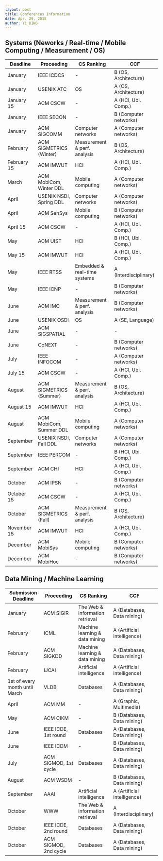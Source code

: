 ```yaml
---
layout: post
title: Conferences Information
date: Apr. 29, 2018
author: Yi DING
---
```




## Systems (Neworks / Real-time / Mobile Computing / Measurement / OS)

| Deadline    | Proceeding              | CS Ranking                   | CCF                   |
| ----------- | ----------------------- | ---------------------------- | --------------------- |
| January     | IEEE ICDCS              | -                            | B (OS, Architecture)  |
| January     | USENIX ATC              | OS                           | A (OS, Architecture)  |
| January 15  | ACM CSCW                | -                            | A (HCI, Ubi. Comp.)   |
| January     | IEEE SECON              | -                            | B (Computer networks) |
| January     | ACM SIGCOMM             | Computer networks            | A (Computer networks) |
| February    | ACM SIGMETRICS (Winter) | Measurement & perf. analysis | B (OS, Architecture)  |
| February 15 | ACM IMWUT               | HCI                          | A (HCI, Ubi. Comp.)   |
| March       | ACM MobiCom, Winter DDL | Mobile computing             | A (Computer networks) |
| April       | USENIX NSDI, Spring DDL | Computer networks            | A (Computer networks) |
| April       | ACM SenSys              | Mobile computing             | B (Computer networks) |
| April 15    | ACM CSCW                | -                            | A (HCI, Ubi. Comp.)   |
| May         | ACM UIST                | HCI                          | B (HCI, Ubi. Comp.)   |
| May 15      | ACM IMWUT               | HCI                          | A (HCI, Ubi. Comp.)   |
| May         | IEEE RTSS               | Embedded & real-time systems | A (Interdisciplinary) |
| May         | IEEE ICNP               | -                            | B (Computer networks) |
| June        | ACM IMC                 | Measurement & perf. analysis | B (Computer networks) |
| June        | USENIX OSDI             | OS                           | A (SE, Language)      |
| June        | ACM SIGSPATIAL          | -                            | -                     |
| June        | CoNEXT                  | -                            | B (Computer networks) |
| July        | IEEE INFOCOM            | -                            | A (Computer networks) |
| July 15     | ACM CSCW                | -                            | A (HCI, Ubi. Comp.)   |
| August      | ACM SIGMETRICS (Summer) | Measurement & perf. analysis | B (OS, Architecture)  |
| August 15   | ACM IMWUT               | HCI                          | A (HCI, Ubi. Comp.)   |
| August      | ACM MobiCom, Summer DDL | Mobile computing             | A (Computer networks) |
| September   | USENIX NSDI, Fall DDL   | Computer networks            | A (Computer networks) |
| September   | IEEE PERCOM             | -                            | B (HCI, Ubi. Comp.)   |
| September   | ACM CHI                 | HCI                          | A (HCI, Ubi. Comp.)   |
| October     | ACM IPSN                | -                            | B (Computer networks) |
| October 15  | ACM CSCW                | -                            | A (HCI, Ubi. Comp.)   |
| October     | ACM SIGMETRICS (Fall)   | Measurement & perf. analysis | B (OS, Architecture)  |
| November 15 | ACM IMWUT               | HCI                          | A (HCI, Ubi. Comp.)   |
| December    | ACM MobiSys             | Mobile computing             | B (Computer networks) |
| December    | ACM MobiHoc             | -                            | B (Computer networks) |



## Data Mining / Machine Learning

| Submission Deadline            | Proceeding            | CS Ranking                      | CCF                         |
| ------------------------------ | --------------------- | ------------------------------- | --------------------------- |
| January                        | ACM SIGIR             | The Web & information retrieval | A (Databases, Data mining)  |
| February                       | ICML                  | Machine learning & data mining  | A (Artificial intelligence) |
| February                       | ACM SIGKDD            | Machine learning & data mining  | A (Databases, Data mining)  |
| February                       | IJCAI                 | Artificial intelligence         | A (Artificial intelligence) |
| 1st of every month until March | VLDB                  | Databases                       | A (Databases, Data mining)  |
| April                          | ACM MM                | -                               | A (Graphic, Multimedia)     |
| May                            | ACM CIKM              | -                               | B (Databases, Data mining)  |
| June                           | IEEE ICDE, 1st round  | Databases                       | A (Databases, Data mining)  |
| June                           | IEEE ICDM             | -                               | B (Databases, Data mining)  |
| July                           | ACM SIGMOD, 1st cycle | Databases                       | A (Databases, Data mining)  |
| August                         | ACM WSDM              | -                               | B (Databases, Data mining)  |
| September                      | AAAI                  | Artificial intelligence         | A (Artificial intelligence) |
| October                        | WWW                   | The Web & information retrieval | A (Interdisciplinary)       |
| October                        | IEEE ICDE, 2nd round  | Databases                       | A (Databases, Data mining)  |
| October                        | ACM SIGMOD, 2nd cycle | Databases                       | A (Databases, Data mining)  |



